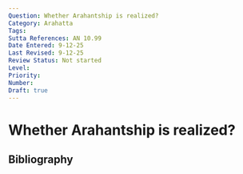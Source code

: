 ```yaml
---
Question: Whether Arahantship is realized?
Category: Arahatta
Tags: 
Sutta References: AN 10.99
Date Entered: 9-12-25
Last Revised: 9-12-25
Review Status: Not started
Level: 
Priority: 
Number: 
Draft: true
---
```


# Whether Arahantship is realized?

## Bibliography

<!-- 

Notes:

"sacchikaroti" is the word in question

-->